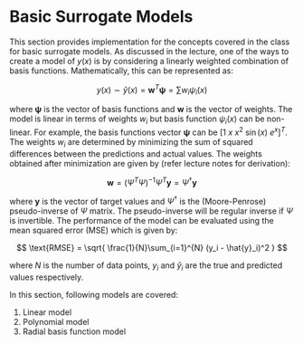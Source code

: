 # Basic Surrogate Models

This section provides implementation for the concepts covered in the class for basic surrogate models. As discussed in the lecture, one of the ways to create a model of $y(x)$ is by considering a linearly weighted combination of basis functions. Mathematically, this can be represented as:

$$
    y(x) \sim \hat{y}(x) = \mathbf{w}^T\pmb{\psi} = \sum w_i \psi_i(x)
$$

where $\mathbf{\pmb{\psi}}$ is the vector of basis functions and $\mathbf{w}$ is the vector of weights. The model is linear in terms of weights $w_i$ but basis function $\psi_i(x)$ can be non-linear. For example, the basis functions vector $\pmb{\psi}$ can be $[1 \text{  } x \text{  } x^2 \text{  } \sin(x) \text{  } e^{x}]^T$. The weights $w_i$ are determined by minimizing the sum of squared differences between the predictions and actual values. The weights obtained after minimization are given by (refer lecture notes for derivation):

$$
    \mathbf{w} = (\Psi^T\Psi)^{-1}\Psi^T\mathbf{y} = \Psi^{\dagger}\mathbf{y}
$$

where $\mathbf{y}$ is the vector of target values and $\Psi^{\dagger}$ is the (Moore-Penrose) pseudo-inverse of $\Psi$ matrix. The pseudo-inverse will be regular inverse if $\Psi$ is invertible. The performance of the model can be evaluated using the mean squared error (MSE) which is given by:

$$
    \text{RMSE} = \sqrt{ \frac{1}{N}\sum_{i=1}^{N} (y_i - \hat{y}_i)^2 }
$$

where $N$ is the number of data points, $y_i$ and $\hat{y}_i$ are the true and predicted values respectively.

In this section, following models are covered:

1. Linear model
2. Polynomial model
3. Radial basis function model
